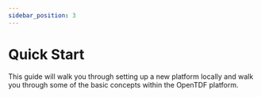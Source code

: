 ```yaml
---
sidebar_position: 3
---
```


# Quick Start

This guide will walk you through setting up a new platform locally and walk you through some of the basic concepts within the OpenTDF platform.
